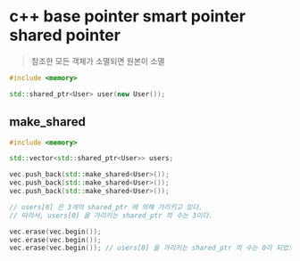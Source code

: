 # c++ base pointer smart pointer shared pointer

> 참조한 모든 객체가 소멸되면 원본이 소멸

```cpp
#include <memory>

std::shared_ptr<User> user(new User());
```

## make_shared

```cpp
#include <memory>

std::vector<std::shared_ptr<User>> users;

vec.push_back(std::make_shared<User>());
vec.push_back(std::make_shared<User>());
vec.push_back(std::make_shared<User>());

// users[0] 은 3개의 shared_ptr 에 의해 가리키고 있다.
// 따라서, users[0] 을 가리키는 shared_ptr 의 수는 3이다.

vec.erase(vec.begin());
vec.erase(vec.begin());
vec.erase(vec.begin()); // users[0] 을 가리키는 shared_ptr 의 수는 0이 되었으므로, users[0] 을 해제한다.
```
